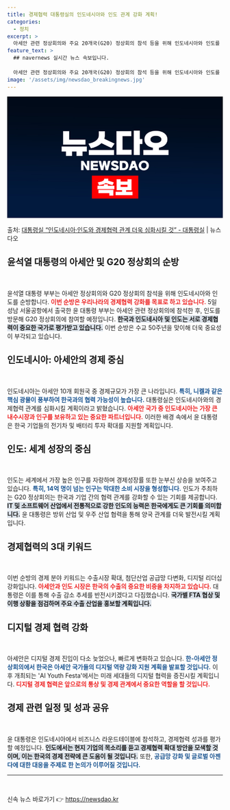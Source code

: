 ```yaml
---
title: 경제협력 대통령실의 인도네시아와 인도 관계 강화 계획!
categories:
  - 정치
excerpt: >
  아세안 관련 정상회의와 주요 20개국(G20) 정상회의 참석 등을 위해 인도네시아와 인도를 순방하는 윤석열 …
feature_text: >
  ## navernews 실시간 뉴스 속보입니다.

  아세안 관련 정상회의와 주요 20개국(G20) 정상회의 참석 등을 위해 인도네시아와 인도를 순방하는 윤석열 …
image: '/assets/img/newsdao_breakingnews.jpg'
---
```


![뉴스다오 속보](/assets/img/newsdao_breakingnews.jpg)

<p>출처: <a href="https://newsdao.kr/1820" rel="dofollow">대통령실 “인도네시아·인도와 경제협력 관계 더욱 심화시킬 것” - 대통령실</a> | 뉴스다오</p>

<h2 data-ke-size="size26">윤석열 대통령의 아세안 및 G20 정상회의 순방</h2>

<p data-ke-size="size16">&nbsp;</p>

윤석열 대통령 부부는 아세안 정상회의와 G20 정상회의 참석을 위해 인도네시아와 인도를 순방합니다. <b><span style="color: #ee2323;">이번 순방은 우리나라의 경제협력 강화를 목표로 하고 있습니다.</span></b> 5일 성남 서울공항에서 출국한 윤 대통령 부부는 아세안 관련 정상회의에 참석한 후, 인도를 방문해 G20 정상회의에 참여할 예정입니다. <b><span style="background-color: #21538527;">한국과 인도네시아 및 인도는 서로 경제협력이 중요한 국가로 평가받고 있습니다.</span></b> 이번 순방은 수교 50주년을 맞이해 더욱 중요성이 부각되고 있습니다. 

<h2 data-ke-size="size26">인도네시아: 아세안의 경제 중심</h2>

<p data-ke-size="size16">&nbsp;</p>

인도네시아는 아세안 10개 회원국 중 경제규모가 가장 큰 나라입니다. <b><span style="color: #1a5490;">특히, 니켈과 같은 핵심 광물이 풍부하여 한국과의 협력 가능성이 높습니다.</span></b> 대통령실은 인도네시아와의 경제협력 관계를 심화시킬 계획이라고 밝혔습니다. <b><span style="color: #ee2323;">아세안 국가 중 인도네시아는 가장 큰 내수시장과 인구를 보유하고 있는 중요한 파트너입니다.</span></b> 이러한 배경 속에서 윤 대통령은 한국 기업들의 전기차 및 배터리 투자 확대를 지원할 계획입니다. 

<h2 data-ke-size="size26">인도: 세계 성장의 중심</h2>

<p data-ke-size="size16">&nbsp;</p>

인도는 세계에서 가장 높은 인구를 자랑하며 경제성장률 또한 눈부신 상승을 보여주고 있습니다. <b><span style="color: #1a5490;">특히, 14억 명이 넘는 인구는 막대한 소비 시장을 형성합니다.</span></b> 인도가 주최하는 G20 정상회의는 한국과 기업 간의 협력 관계를 강화할 수 있는 기회를 제공합니다. <b><span style="background-color: #21538527;">IT 및 소프트웨어 산업에서 전통적으로 강한 인도의 능력은 한국에게도 큰 기회를 의미합니다.</span></b> 윤 대통령은 방위 산업 및 우주 산업 협력을 통해 양국 관계를 더욱 발전시킬 계획입니다. 

<h2 data-ke-size="size26">경제협력의 3대 키워드</h2>

<p data-ke-size="size16">&nbsp;</p>

이번 순방의 경제 분야 키워드는 수출시장 확대, 첨단산업 공급망 다변화, 디지털 리더십 강화입니다. <b><span style="color: #ee2323;">아세안과 인도 시장은 한국의 수출의 중요한 비중을 차지하고 있습니다.</span></b> 대통령은 이를 통해 수출 감소 추세를 반전시키겠다고 다짐했습니다. <b><span style="background-color: #21538527;">국가별 FTA 협상 및 이행 상황을 점검하며 주요 수출 산업을 홍보할 계획입니다.</span></b> 

<h2 data-ke-size="size26">디지털 경제 협력 강화</h2>

<p data-ke-size="size16">&nbsp;</p>

아세안은 디지털 경제 진입이 다소 늦었으나, 빠르게 변화하고 있습니다. <b><span style="color: #1a5490;">한-아세안 정상회의에서 한국은 아세안 국가들의 디지털 역량 강화 지원 계획을 발표할 것입니다.</span></b> 이후 개최되는 'AI Youth Festa'에서는 미래 세대들의 디지털 협력을 증진시킬 계획입니다. <b><span style="color: #ee2323;">디지털 경제 협력은 앞으로의 통상 및 경제 관계에서 중요한 역할을 할 것입니다.</span></b> 

<h2 data-ke-size="size26">경제 관련 일정 및 성과 공유</h2>

<p data-ke-size="size16">&nbsp;</p>

윤 대통령은 인도네시아에서 비즈니스 라운드테이블에 참석하고, 경제협력 성과를 평가할 예정입니다. <b><span style="background-color: #21538527;">인도에서는 현지 기업의 목소리를 듣고 경제협력 확대 방안을 모색할 것이며, 이는 한국의 경제 전략에 큰 도움이 될 것입니다.</span></b> 또한, <b><span style="color: #1a5490;">공급망 강화 및 글로벌 아젠다에 대한 대응을 주제로 한 논의가 이루어질 것입니다.</span></b> 

<hr>

<p data-ke-size="size16">&nbsp;</p> 

신속 뉴스 바로가기 👉 <a href="https://newsdao.kr" rel="dofollow">https://newsdao.kr</a>


